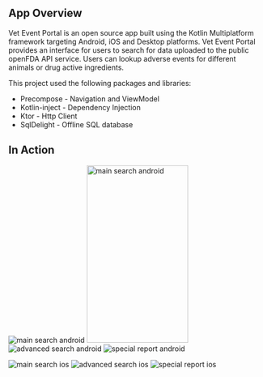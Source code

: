 ## App Overview

Vet Event Portal is an open source app built using the Kotlin Multiplatform framework targeting
Android, iOS and Desktop platforms. Vet Event Portal provides an interface for users to search
for data uploaded to the public openFDA API service. Users can lookup adverse events for different
animals or drug active ingredients.

This project used the following packages and libraries:

* Precompose - Navigation and ViewModel
* Kotlin-inject - Dependency Injection
* Ktor - Http Client
* SqlDelight - Offline SQL database

## In Action

![main search android](appImages/android/Screenshot_20240417_111139.png)
<img src="appImages/android/Screenshot_20240417_111139.png" width="200" height="350" alt="main search android">
![advanced search android](appImages/android/Screenshot_20240417_111340.png)
![special report android](appImages/android/Screenshot_20240417_111244.png)

![main search ios](appImages/ios/Simulator%20Screenshot%20-%20iPhone%2015%20-%202024-04-17%20at%2011.37.18.png)
![advanced search ios](appImages/ios/simulator_screenshot_23F9B9C1-C283-4E68-A018-3AF1BC28E0AA.png)
![special report ios](appImages/ios/simulator_screenshot_2DE0182F-FCAE-4408-A5D1-3DE0AEAFB38C.png)

